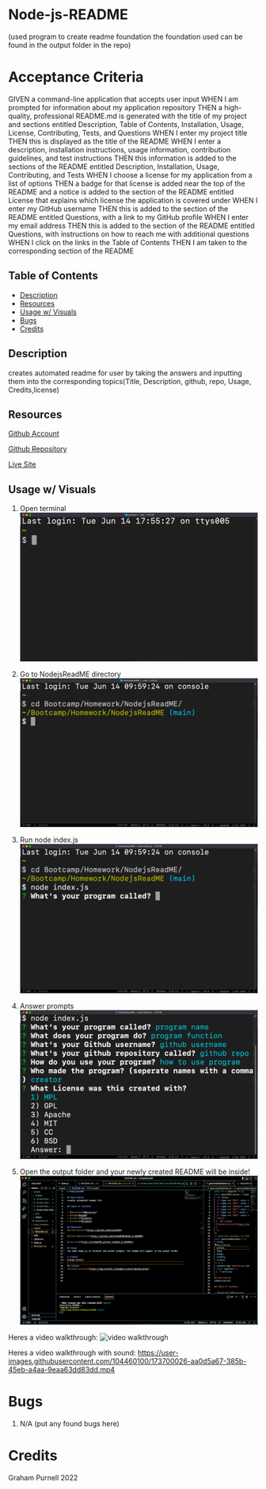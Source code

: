 # Node-js-README 
(used program to create readme foundation the foundation used can be found in the output folder in the repo)

# Acceptance Criteria
GIVEN a command-line application that accepts user input
WHEN I am prompted for information about my application repository
THEN a high-quality, professional README.md is generated with the title of my project and sections entitled Description, Table of Contents, Installation, Usage, License, Contributing, Tests, and Questions
WHEN I enter my project title
THEN this is displayed as the title of the README
WHEN I enter a description, installation instructions, usage information, contribution guidelines, and test instructions
THEN this information is added to the sections of the README entitled Description, Installation, Usage, Contributing, and Tests
WHEN I choose a license for my application from a list of options
THEN a badge for that license is added near the top of the README and a notice is added to the section of the README entitled License that explains which license the application is covered under
WHEN I enter my GitHub username
THEN this is added to the section of the README entitled Questions, with a link to my GitHub profile
WHEN I enter my email address
THEN this is added to the section of the README entitled Questions, with instructions on how to reach me with additional questions
WHEN I click on the links in the Table of Contents
THEN I am taken to the corresponding section of the README

## Table of Contents
- [Description](#Description)
- [Resources](#Resources)
- [Usage w/ Visuals](#usage)
- [Bugs](#Bugs)
- [Credits](#credits)

## Description
creates automated readme for user by taking the answers and inputting them into the corresponding topics(Title, Description, github, repo, Usage, Credits,license)
      
## Resources
[Github Account](https://github.com/GrahamP98)

[Github Repository](https://github.com/GrahamP98/Node-js-README)

[Live Site](https://GrahamP98.github.io/Node-js-README/)

## Usage w/ Visuals
1. Open terminal
![image of terminal](./assets/images/Screen%20Shot%202022-06-14%20at%206.03.14%20PM.png)

2. Go to NodejsReadME directory
![image of terminal](./assets/images/Screen%20Shot%202022-06-14%20at%206.00.58%20PM.png)

3. Run node index.js
![image of terminal](./assets/images/Screen%20Shot%202022-06-14%20at%206.01.14%20PM.png)

4. Answer prompts
![image of terminal](./assets/images/Screen%20Shot%202022-06-14%20at%206.02.11%20PM.png)

5. Open the output folder and your newly created README will be inside!
![image of output folder](./assets/images/Screen%20Shot%202022-06-14%20at%206.07.22%20PM.png)

Heres a video walkthrough:
![video walkthrough](./assets/videos/173700026-aa0d5a67-385b-45eb-a4aa-9eaa63dd83dd.gif)

Heres a video walkthrough with sound:
https://user-images.githubusercontent.com/104460100/173700026-aa0d5a67-385b-45eb-a4aa-9eaa63dd83dd.mp4

# Bugs
1. N/A (put any found bugs here)

# Credits
Graham Purnell 2022

    




